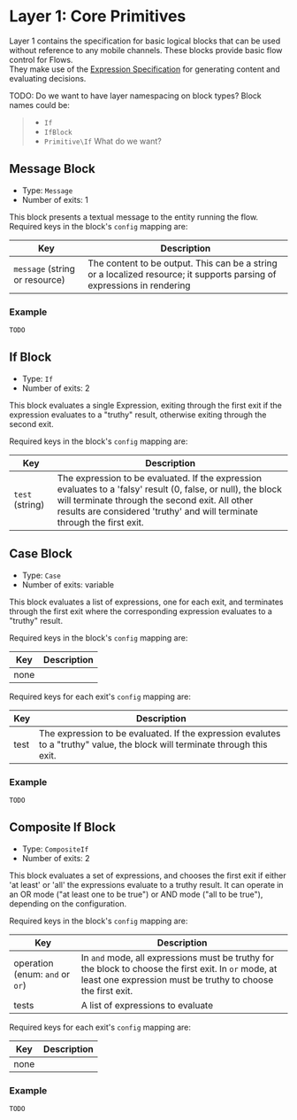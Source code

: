 # Layer 1: Core Primitives

Layer 1 contains the specification for basic logical blocks that can be used without reference to any mobile channels. 
These blocks provide basic flow control for Flows.  
They make use of the [Expression Specification](../expressions.md) for generating content and evaluating decisions.

TODO: Do we want to have layer namespacing on block types? Block names could be:
> - `If`
> - `IfBlock`
> - `Primitive\If`
> What do we want?

## Message Block

- Type: `Message`
- Number of exits: 1

This block presents a textual message to the entity running the flow. Required keys in the block's `config` mapping are:

Key | Description
--- | ---
`message` (string or resource) | The content to be output. This can be a string or a localized resource; it supports parsing of expressions in rendering

### Example
```
TODO
```

## If Block

- Type: `If`
- Number of exits: 2

This block evaluates a single Expression, exiting through the first exit if the expression evaluates to a "truthy" result, otherwise exiting through the second exit.

Required keys in the block's `config` mapping are:

Key | Description
--- | ---
`test` (string) | The expression to be evaluated. If the expression evaluates to a 'falsy' result (0, false, or null), the block will terminate through the second exit. All other results are considered 'truthy' and will terminate through the first exit.

## Case Block

- Type: `Case`
- Number of exits: variable

This block evaluates a list of expressions, one for each exit, and terminates through the first exit where the corresponding expression evaluates to a "truthy" result.

Required keys in the block's `config` mapping are:

Key | Description
--- | ---
none |

Required keys for each exit's `config` mapping are:

Key | Description
--- | ---
test | The expression to be evaluated. If the expression evalutes to a "truthy" value, the block will terminate through this exit.

### Example
```
TODO
```

## Composite If Block

- Type: `CompositeIf`
- Number of exits: 2

This block evaluates a set of expressions, and chooses the first exit if either 'at least' or 'all' the expressions evaluate to a truthy result. It can operate in an OR mode ("at least one to be true") or AND mode ("all to be true"), depending on the configuration.

Required keys in the block's `config` mapping are:

Key | Description
--- | ---
operation (enum: `and` or `or`)| In `and` mode, all expressions must be truthy for the block to choose the first exit. In `or` mode, at least one expression must be truthy to choose the first exit.
tests| A list of expressions to evaluate 

Required keys for each exit's `config` mapping are:

Key | Description
--- | ---
none | 


### Example
```
TODO
```


